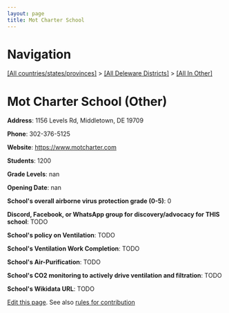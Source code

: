 ```yaml
---
layout: page
title: Mot Charter School
---
```

# Navigation

[[All countries/states/provinces]](../../..) > [[All Deleware Districts]](../..) > [[All In Other]](..)

# Mot Charter School (Other)

**Address**: 1156 Levels Rd, Middletown, DE 19709

**Phone**: 302-376-5125

**Website**: <https://www.motcharter.com>

**Students**: 1200

**Grade Levels**: nan

**Opening Date**: nan

**School's overall airborne virus protection grade (0-5)**: 0

**Discord, Facebook, or WhatsApp group for discovery/advocacy for THIS school**: TODO

**School's policy on Ventilation**: TODO

**School's Ventilation Work Completion**: TODO

**School's Air-Purification**: TODO

**School's CO2 monitoring to actively drive ventilation and filtration**: TODO

**School's Wikidata URL**: TODO


[Edit this page](https://github.com/ventilate-schools/DE/edit/main/./Other/Mot_Charter_School.md). See also [rules for contribution](../../../contribution-rules/)